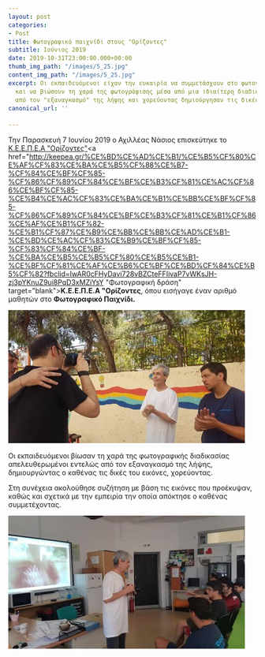 ```yaml
---
layout: post
categories:
- Post
title: Φωτογραφικό παιχνίδι στους "Ορίζοντες"
subtitle: Ιούνιος 2019
date: 2019-10-31T23:00:00.000+00:00
thumb_img_path: "/images/5_25.jpg"
content_img_path: "/images/5_25.jpg"
excerpt: Οι εκπαιδευόμενοι είχαν την ευκαιρία να συμμετάσχουν στο φωτογραφικό παιχνίδι
  και να βιώσουν τη χαρά της φωτογράφισης μέσα από μια ιδιαίτερη διαδικασία. Απελευθερώθηκαν
  από τον "εξαναγκασμό" της λήψης και χορεύοντας δημιούργησαν τις δικές τους εικόνες.
canonical_url: ''

---
```

Την Παρασκευή 7 Ιουνίου 2019 ο Αχιλλέας Νάσιος επισκεύτηκε το [Κ.Ε.Ε.Π.Ε.Α "Ορίζοντες"](http://keepea.gr/%CE%BD%CE%AD%CE%B1/%CE%B5%CF%80%CE%AF%CF%83%CE%BA%CE%B5%CF%88%CE%B7-%CF%84%CE%BF%CF%85-%CF%86%CF%89%CF%84%CE%BF%CE%B3%CF%81%CE%AC%CF%86%CE%BF%CF%85-%CE%B4%CE%AC%CF%83%CE%BA%CE%B1%CE%BB%CE%BF%CF%85-%CF%86%CF%89%CF%84%CE%BF%CE%B3%CF%81%CE%B1%CF%86%CE%AF%CE%B1%CF%82-%CE%B1%CF%87%CE%B9%CE%BB%CE%BB%CE%AD%CE%B1-%CE%BD%CE%AC%CF%83%CE%B9%CE%BF%CF%85-%CF%83%CF%84%CE%BF-%CE%BA%CE%B5%CE%B5%CF%80%CE%B5%CE%B1-%CE%BF%CF%81%CE%AF%CE%B6%CE%BF%CE%BD%CF%84%CE%B5%CF%82?fbclid=IwAR0cFHyDavi728vBZCteFFIivaP7vWKsJH-zj3pYKnuZ9ui8PqD3xMZiYsY "Φωτογραφική δράση")<a href="http://keepea.gr/%CE%BD%CE%AD%CE%B1/%CE%B5%CF%80%CE%AF%CF%83%CE%BA%CE%B5%CF%88%CE%B7-%CF%84%CE%BF%CF%85-%CF%86%CF%89%CF%84%CE%BF%CE%B3%CF%81%CE%AC%CF%86%CE%BF%CF%85-%CE%B4%CE%AC%CF%83%CE%BA%CE%B1%CE%BB%CE%BF%CF%85-%CF%86%CF%89%CF%84%CE%BF%CE%B3%CF%81%CE%B1%CF%86%CE%AF%CE%B1%CF%82-%CE%B1%CF%87%CE%B9%CE%BB%CE%BB%CE%AD%CE%B1-%CE%BD%CE%AC%CF%83%CE%B9%CE%BF%CF%85-%CF%83%CF%84%CE%BF-%CE%BA%CE%B5%CE%B5%CF%80%CE%B5%CE%B1-%CE%BF%CF%81%CE%AF%CE%B6%CE%BF%CE%BD%CF%84%CE%B5%CF%82?fbclid=IwAR0cFHyDavi728vBZCteFFIivaP7vWKsJH-zj3pYKnuZ9ui8PqD3xMZiYsY "Φωτογραφική δράση" target="blank">**Κ.Ε.Ε.Π.Ε.Α "Ορίζοντες**</a>, όπου εισήγαγε έναν αριθμό μαθητών στο **Φωτογραφικό Παιχνίδι.**

![](/images/3_0.jpg)

Οι εκπαιδευόμενοι βίωσαν τη χαρά της φωτογραφικής διαδικασίας  απελευθερωμένοι εντελώς από τον εξαναγκασμό της λήψης, δημιουργώντας ο καθένας τις δικές του εικόνες, χορεύοντας.

Στη συνέχεια ακολούθησε συζήτηση με βάση τις εικόνες που προέκυψαν, καθώς και σχετικά με την εμπειρία την οποία απόκτησε ο καθένας συμμετέχοντας.

![](/images/4_28.jpg)